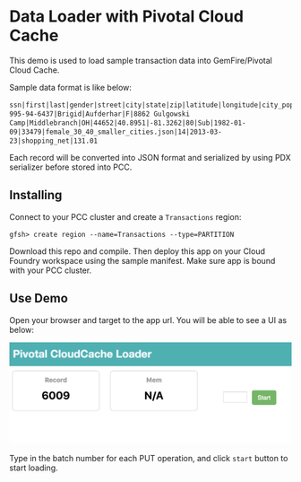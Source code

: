 # Data Loader with Pivotal Cloud Cache

This demo is used to load sample transaction data into GemFire/Pivotal Cloud Cache. 

Sample data format is like below:
```
ssn|first|last|gender|street|city|state|zip|latitude|longitude|city_pop|job|dob|account_num|profile|transaction_num|transaction_date|category|amount
995-94-6437|Brigid|Aufderhar|F|8862 Gulgowski Camp|Middlebranch|OH|44652|40.8951|-81.3262|80|Sub|1982-01-09|33479|female_30_40_smaller_cities.json|14|2013-03-23|shopping_net|131.01
```
Each record will be converted into JSON format and serialized by using PDX serializer before stored into PCC.

## Installing

Connect to your PCC cluster and create a `Transactions` region:

```
gfsh> create region --name=Transactions --type=PARTITION
```

Download this repo and compile. Then deploy this app on your Cloud Foundry workspace using the sample manifest. Make sure app is bound with your PCC cluster.

## Use Demo

Open your browser and target to the app url. You will be able to see a UI as below:

![IMG_002](https://github.com/Pivotal-Field-Engineering/pad-pcc-dataloader/blob/master/images/PCC-DataLoader-UI.png)

Type in the batch number for each PUT operation, and click `start` button to start loading.